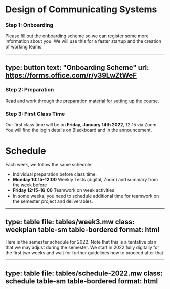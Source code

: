 # Design of Communicating Systems


### Step 1: Onboarding

Please fill out the onboarding scheme so we can register some more information about you.
We will use this for a faster startup and the creation of working teams.

---
type: button
text: "Onboarding Scheme"
url: https://forms.office.com/r/y39LwZtWeF
---


### Step 2: Preparation

Read and work through the [preparation material for setting up the course](prep-setup.html). 


### Step 3: First Class Time

Our first class time will be on **Friday, January 14th 2022**, 12:15 via Zoom. You will find the login details on Blackboard and in the announcement.


# Schedule

Each week, we follow the same schedule:

* Individual preparation before class time.
* **Monday 10:15-12:00** Weekly Tests (digital, Zoom) and summary from the week before
* **Friday 12:15-16:00** Teamwork on week activities
* In some weeks, you need to schedule additional time for teamwork on the semester project and deliverables.


---
type: table
file: tables/week3.mw
class: weekplan table-sm table-bordered
format: html
---


Here is the semester schedule for 2022. Note that this is a tentative plan that we may adjust during the semester.
We start in 2022 fully digitally for the first two weeks and wait for further guidelines how to proceed after that.

---
type: table
file: tables/schedule-2022.mw
class: schedule table-sm table-bordered
format: html
---




